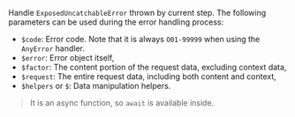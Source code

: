 Handle `ExposedUncatchableError` thrown by current step. The following parameters can be used during the error handling process:

- `$code`: Error code. Note that it is always `O01-99999` when using the `AnyError` handler.
- `$error`: Error object itself,
- `$factor`: The content portion of the request data, excluding context data,
- `$request`: The entire request data, including both content and context,
- `$helpers` or `$`: Data manipulation helpers.

> It is an async function, so `await` is available inside.
